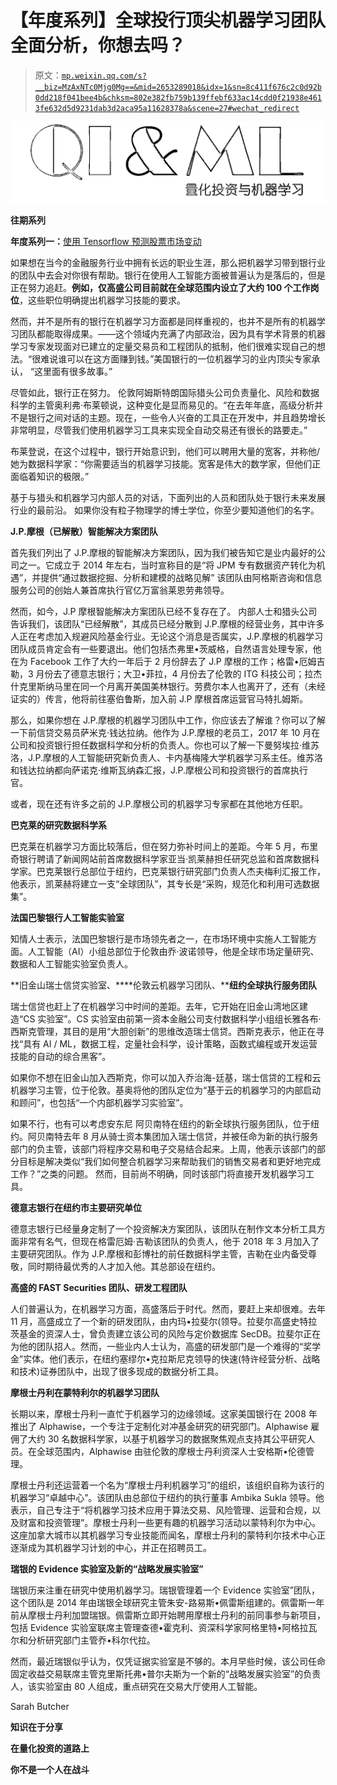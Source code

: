 # 【年度系列】全球投行顶尖机器学习团队全面分析，你想去吗？

> 原文：[`mp.weixin.qq.com/s?__biz=MzAxNTc0Mjg0Mg==&mid=2653289018&idx=1&sn=8c411f676c2c0d92b0dd218f041bee4b&chksm=802e382fb759b139ffebf633ac14cdd0f21938e4613fe632d5d9231dab3d2aca95a11628378a&scene=27#wechat_redirect`](http://mp.weixin.qq.com/s?__biz=MzAxNTc0Mjg0Mg==&mid=2653289018&idx=1&sn=8c411f676c2c0d92b0dd218f041bee4b&chksm=802e382fb759b139ffebf633ac14cdd0f21938e4613fe632d5d9231dab3d2aca95a11628378a&scene=27#wechat_redirect)

![](img/1a681c0b726a3a51b3508cf86dc7c2e8.png)

**往期系列**

**年度系列一：**[使用 Tensorflow 预测股票市场变动](https://mp.weixin.qq.com/s?__biz=MzAxNTc0Mjg0Mg==&mid=2653289014&idx=1&sn=3762d405e332c599a21b48a7dc4df587&chksm=802e3823b759b135928d55044c2729aea9690f86752b680eb973d1a376dc53cfa18287d0060b&token=1304016003&lang=zh_CN&scene=21#wechat_redirect)

如果想在当今的金融服务行业中拥有长远的职业生涯，那么把机器学习带到银行业的团队中去会对你很有帮助。银行在使用人工智能方面被普遍认为是落后的，但是正在努力追赶。**例如，仅高盛公司目前就在全球范围内设立了大约 100 个工作岗位**，这些职位明确提出机器学习技能的要求。

然而，并不是所有的银行在机器学习方面都是同样重视的，也并不是所有的机器学习团队都能取得成果。——这个领域内充满了内部政治，因为具有学术背景的机器学习专家发现面对已建立的定量交易员和工程团队的抵制，他们很难实现自己的想法。“很难说谁可以在这方面赚到钱。”美国银行的一位机器学习的业内顶尖专家承认， “这里面有很多故事。”

尽管如此，银行正在努力。 伦敦阿姆斯特朗国际猎头公司负责量化、风险和数据科学的主管奥利弗·布莱顿说，这种变化是显而易见的。“在去年年底，高级分析并不是银行之间对话的主题。现在，一些令人兴奋的工具正在开发中，并且趋势增长非常明显，尽管我们使用机器学习工具来实现全自动交易还有很长的路要走。”

布莱登说，在这个过程中，银行开始意识到，他们可以聘用大量的宽客，并称他/她为数据科学家：“你需要适当的机器学习技能。宽客是伟大的数学家，但他们正面临着知识的极限。”

基于与猎头和机器学习内部人员的对话，下面列出的人员和团队处于银行未来发展行业的最前沿。 如果你没有粒子物理学的博士学位，你至少要知道他们的名字。

**J.P.摩根（已解散）智能解决方案团队**

首先我们列出了 J.P.摩根的智能解决方案团队，因为我们被告知它是业内最好的公司之一。它成立于 2014 年左右，当时宣称目的是“将 JPM 专有数据资产转化为机遇”，并提供“通过数据挖掘、分析和建模的战略见解” 该团队由阿格斯咨询和信息服务公司的创始人兼首席执行官亿万富翁莱恩劳弗领导。

然而，如今，J.P 摩根智能解决方案团队已经不复存在了。 内部人士和猎头公司告诉我们，该团队“已经解散”，其成员已经分散到 J.P.摩根的经营业务，其中许多人正在考虑加入规避风险基金行业。无论这个消息是否属实，J.P.摩根的机器学习团队成员肯定会有一些要退出。他们包括杰弗里•茨威格，自然语言处理专家，他在为 Facebook 工作了大约一年后于 2 月份辞去了 J.P 摩根的工作；格雷•厄姆吉勒，3 月份去了德意志银行；大卫•菲拉，4 月份去了伦敦的 ITG 科技公司；拉杰什克里斯纳马里在同一个月离开美国美林银行。劳费尔本人也离开了，还有（未经证实的）传言，他将前往塞伯鲁斯，加入前 J.P 摩根首席运营官马特扎姆斯。 

那么，如果你想在 J.P.摩根的机器学习团队中工作，你应该去了解谁？你可以了解一下前信贷交易员萨米克·钱达拉纳。他作为 J.P.摩根的老员工，2017 年 10 月在公司和投资银行担任数据科学和分析的负责人。你也可以了解一下曼努埃拉·维苏洛，J.P.摩根的人工智能研究新负责人、卡内基梅隆大学机器学习系主任。维苏洛和钱达拉纳都向萨诺克·维斯瓦纳森汇报，J.P.摩根公司和投资银行的首席执行官。

或者，现在还有许多之前的 J.P.摩根公司的机器学习专家都在其他地方任职。

**巴克莱的研究数据科学系**

巴克莱在机器学习方面比较落后，但在努力弥补时间上的差距。今年 5 月，布里奇银行聘请了新闻网站前首席数据科学家亚当·凯莱赫担任研究总监和首席数据科学家。巴克莱银行总部位于纽约，巴克莱银行研究部门负责人杰夫梅利汇报工作，他表示，凯莱赫将建立一支“全球团队”，其专长是“采购，规范化和利用可选数据集”。

**法国巴黎银行人工智能实验室**

知情人士表示，法国巴黎银行是市场领先者之一，在市场环境中实施人工智能方面。人工智能（AI）小组总部位于伦敦由乔·波诺领导，他是全球市场定量研究、数据和人工智能实验室负责人。

**旧金山瑞士信贷实验室、****伦敦云机器学习团队、****纽约全球执行服务团队**

瑞士信贷也赶上了在机器学习中时间的差距。去年，它开始在旧金山湾地区建造“CS 实验室”。CS 实验室由前第一资本金融公司支付数据科学小组组长雅各布·西斯克管理，其目的是用“大胆创新”的思维改造瑞士信贷。西斯克表示，他正在寻找“具有 AI / ML，数据工程，定量社会科学，设计策略，函数式编程或开发运营技能的自动的综合黑客”。

如果你不想在旧金山加入西斯克，你可以加入乔治海-廷基，瑞士信贷的工程和云机器学习主管，位于伦敦。基奥将他的团队定位为“基于云的机器学习的内部启动和顾问”，也包括“一个内部机器学习实验室”。

如果不行，也有可以考虑安东尼 阿贝南特在纽约的新全球执行服务团队，位于纽约。阿贝南特去年 8 月从骑士资本集团加入瑞士信贷，并被任命为新的执行服务部门的负主管，该部门将程序交易和电子交易结合起来。上周，他表示该部门的部分目标是解决类似“我们如何整合机器学习来帮助我们的销售交易者和更好地完成工作？”之类的问题。 然而，目前尚不明确，同时该部门将直接开发机器学习工具。

**德意志银行在纽约市主要研究单位**

德意志银行已经量身定制了一个投资解决方案团队，该团队在制作文本分析工具方面非常有名气，但现在格雷厄姆·吉勒该团队的负责人，他于 2018 年 3 月加入了主要研究团队。作为 J.P.摩根和彭博社的前任数据科学主管，吉勒在业内备受尊敬，同时期待最优秀的人才加入他。其总部设在纽约。

**高盛的 FAST Securities 团队、研发工程团队**

人们普遍认为，在机器学习方面，高盛落后于时代。然而，要赶上来却很难。去年 11 月，高盛成立了一个新的研发团队，由内玛•拉斐尔(领导。拉斐尔高盛史特拉茨基金的资深人士，曾负责建立该公司的风险与定价数据库 SecDB。拉斐尔正在为他的团队招人。然而，一些业内人士认为，高盛的研发部门是一个难得的“奖学金”实体。他们表示，在纽约塞缪尔•克拉斯尼克领导的快速(特许经营分析、战略和技术)证券团队中，出现了很多现成的数据分析工具。

**摩根士丹利在蒙特利尔的机器学习团队**

长期以来，摩根士丹利一直忙于机器学习的边缘领域。这家美国银行在 2008 年推出了 Alphawise，一个专注于定制化对冲基金研究的研究部门。Alphawise 雇佣了大约 30 名数据科学家，以基于机器学习的数据聚焦观点支持其公平研究人员。在全球范围内，Alphawise 由驻伦敦的摩根士丹利资深人士安格斯•伦德管理。

摩根士丹利还运营着一个名为“摩根士丹利机器学习”的组织，该组织自称为该行的机器学习“卓越中心”。该团队由总部位于纽约的执行董事 Ambika Sukla 领导。他表示，自己专注于“将机器学习技术应用于算法交易、风险管理、运营和合规，以及财富和投资管理”。摩根士丹利一些更有趣的机器学习活动以蒙特利尔为中心。这座加拿大城市以其机器学习专业技能而闻名，摩根士丹利的蒙特利尔技术中心正逐渐成为其机器学习计划的中心，并正在招聘员工。

**瑞银的 Evidence 实验室及新的“战略发展实验室”**

瑞银历来注重在研究中使用机器学习。瑞银管理着一个 Evidence 实验室”团队，这个团队是 2014 年由瑞银全球研究主管朱安-路易斯•佩雷斯组建的。佩雷斯一年前从摩根士丹利加盟瑞银。佩雷斯立即开始聘用摩根士丹利的前同事参与新项目，包括 Evidence 实验室联席主管理查德•霍克利、资深科学家阿格里特•阿格拉瓦尔和分析研究部门主管乔•科尔代拉。

然而，最近瑞银似乎认为，仅凭证据实验室是不够的。本月早些时候，该公司任命固定收益交易联席主管克里斯托弗•普尔夫斯为一个新的“战略发展实验室”的负责人，该实验室由 80 人组成，重点研究在交易大厅使用人工智能。

Sarah Butcher 

**知识在于分享**

**在量化投资的道路上**

**你不是一个人在战斗**